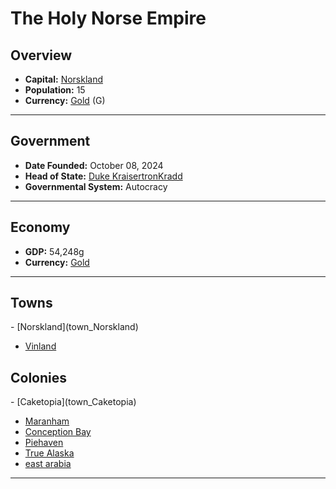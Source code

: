 <!--UNDEDITED FILE, remove this entire line if this file has been edited!-->
# <!--NAME-->The Holy Norse Empire<!--NAME-->

## Overview

- **Capital:** <!--CAPITAL_LINK-->[Norskland](Norskland_town)<!--CAPITAL_LINK-->
- **Population:** <!--POPULATION-->15<!--POPULATION-->
- **Currency:** <!--CURRENCY_LINK-->[Gold](Gold_currency)<!--CURRENCY_LINK--> (<!--CURRENCY_ABV-->G<!--CURRENCY_ABV-->)

---

## Government

- **Date Founded:** <!--FOUNDED-->October 08, 2024<!--FOUNDED-->
- **Head of State:** <!--LEADER_TITLE_LINK-->[Duke KraisertronKradd](KraisertronKradd_user)<!--LEADER_TITLE_LINK-->
- **Governmental System:** <!--GOVERNMENT-->Autocracy<!--GOVERNMENT-->

---

## Economy

- **GDP:** <!--GDP-->54,248g<!--GDP-->
- **Currency:** <!--CURRENCY_LINK-->[Gold](Gold_currency)<!--CURRENCY_LINK-->

---

## Towns

<!--TOWNS-->- [Norskland](town_Norskland)
- [Vinland](town_Vinland)<!--TOWNS-->

## Colonies

<!--COLONIES-->- [Caketopia](town_Caketopia)
- [Maranham](town_Maranham)
- [Conception Bay](town_Conception_Bay)
- [Piehaven](town_Piehaven)
- [True Alaska](town_True_Alaska)
- [east arabia](town_east_arabia)<!--COLONIES-->

---